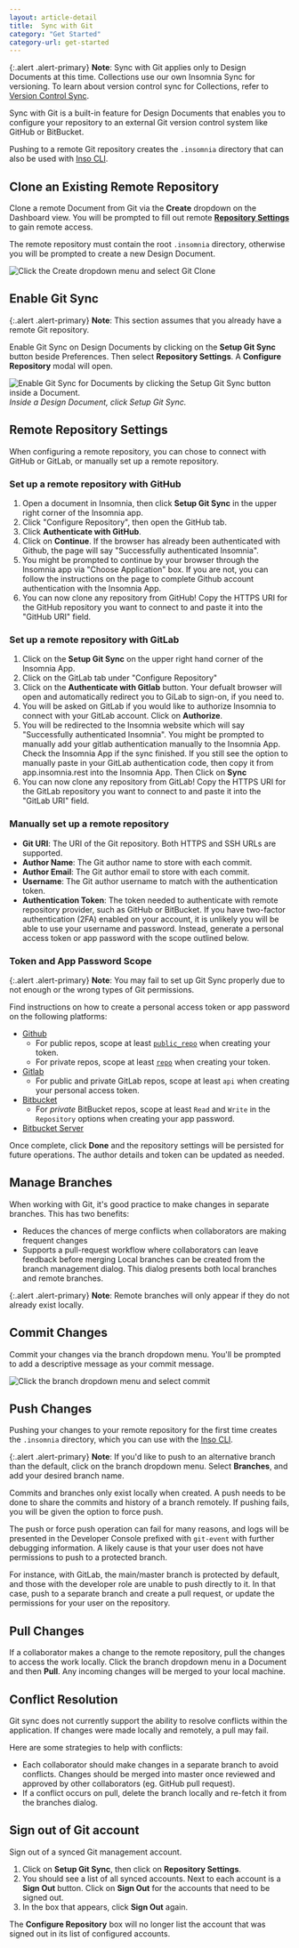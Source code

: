 ```yaml
---
layout: article-detail
title:  Sync with Git
category: "Get Started"
category-url: get-started
---
```


{:.alert .alert-primary}
**Note**: Sync with Git applies only to Design Documents at this time. Collections use our own Insomnia Sync for versioning. To learn about version control sync for Collections, refer to [Version Control Sync](/insomnia/version-control-sync).

Sync with Git is a built-in feature for Design Documents that enables you to configure your repository to an external Git version control system like GitHub or BitBucket.

Pushing to a remote Git repository creates the `.insomnia` directory that can also be used with [Inso CLI](/inso-cli/introduction#data-search-flow).

## Clone an Existing Remote Repository

Clone a remote Document from Git via the **Create** dropdown on the Dashboard view. You will be prompted to fill out remote [**Repository Settings**](#remote-repository-settings) to gain remote access.

The remote repository must contain the root `.insomnia` directory, otherwise you will be prompted to create a new Design Document.

![Click the Create dropdown menu and select Git Clone](/assets/images/git-clone.png)

## Enable Git Sync

{:.alert .alert-primary}
**Note**: This section assumes that you already have a remote Git repository.

Enable Git Sync on Design Documents by clicking on the **Setup Git Sync** button beside Preferences. Then select **Repository Settings**. A **Configure Repository** modal will open.

![Enable Git Sync for Documents by clicking the Setup Git Sync button inside a Document.](/assets/images/document-git-sync.png)
_Inside a Design Document, click Setup Git Sync._

## Remote Repository Settings

When configuring a remote repository, you can chose to connect with GitHub or GitLab, or manually set up a remote repository.

### Set up a remote repository with GitHub

1. Open a document in Insomnia, then click **Setup Git Sync** in the upper right corner of the Insomnia app.
2. Click "Configure Repository", then open the GitHub tab.
3. Click **Authenticate with GitHub**.
4. Click on **Continue**. If the browser has already been authenticated with Github, the page will say "Successfully authenticated Insomnia".
5.  You might be prompted to continue by your browser through the Insomnia app via  "Choose Application" box.  If you are not, you can follow the instructions on the page to complete Github account authentication with the Insomnia App.
6. You can now clone any repository from GitHub! Copy the HTTPS URI for the GitHub repository you want to connect to and paste it into the "GitHub URI" field.

### Set up a remote repository with GitLab

1. Click on the **Setup Git Sync** on the upper right hand corner of the Insomnia App.
2. Click on the GitLab tab under "Configure Repository"
3. Click on the **Authenticate with Gitlab** button. Your defualt browser will open and automatically redirect you to GiLab to sign-on, if you need to.
4. You will be asked on GitLab if you would like to authorize Insomnia to connect with your GitLab account.  Click on **Authorize**.
5.  You will be redirected to the Insomnia website which will say "Successfully authenticated Insomnia". You might be prompted to manually add your gitlab authentication manually to the Insomnia App.  Check the Insomnia App if the sync finished.  If you still see the option to manually paste in your GitLab authentication code, then copy it from app.insomnia.rest into the Insomnia App. Then Click on **Sync**
6. You can now clone any repository from GitLab! Copy the HTTPS URI for the GitLab repository you want to connect to and paste it into the "GitLab URI" field.

### Manually set up a remote repository

* **Git URI**: The URI of the Git repository. Both HTTPS and SSH URLs are supported.
* **Author Name**: The Git author name to store with each commit.
* **Author Email**: The Git author email to store with each commit.
* **Username**: The Git author username to match with the authentication token.
* **Authentication Token**: The token needed to authenticate with remote repository provider, such as GitHub or BitBucket. If you have two-factor authentication (2FA) enabled on your account, it is unlikely you will be able to use your username and password. Instead, generate a personal access token or app password with the scope outlined below.

### Token and App Password Scope

{:.alert .alert-primary}
**Note**: You may fail to set up Git Sync properly due to not enough or the wrong types of Git permissions.

Find instructions on how to create a personal access token or app password on the following platforms:

* [Github](https://docs.github.com/en/github/authenticating-to-github/keeping-your-account-and-data-secure/creating-a-personal-access-token)
  * For public repos, scope at least [`public_repo`](https://github.com/settings/tokens/new?description=insomnia-git-sync&scopes=public_repo) when creating your token.
  * For private repos, scope at least [`repo`](https://github.com/settings/tokens/new?description=insomnia-git-sync&scopes=repo) when creating your token.
* [Gitlab](https://docs.gitlab.com/ee/user/profile/personal_access_tokens.html)
  * For public and private GitLab repos, scope at least `api` when creating your personal access token.
* [Bitbucket](https://support.atlassian.com/bitbucket-cloud/docs/app-passwords/)
  * For _private_ BitBucket repos, scope at least `Read` and `Write` in the `Repository` options when creating your app password.
* [Bitbucket Server](https://confluence.atlassian.com/bitbucketserver/personal-access-tokens-939515499.html)

Once complete, click **Done** and the repository settings will be persisted for future operations. The author details and token can be updated as needed.

## Manage Branches

When working with Git, it's good practice to make changes in separate branches. This has two benefits:

* Reduces the chances of merge conflicts when collaborators are making frequent changes
* Supports a pull-request workflow where collaborators can leave feedback before merging
Local branches can be created from the branch management dialog. This dialog presents both local branches and remote branches.

{:.alert .alert-primary}
**Note**: Remote branches will only appear if they do not already exist locally.

## Commit Changes

Commit your changes via the branch dropdown menu. You'll be prompted to add a descriptive message as your commit message.

![Click the branch dropdown menu and select commit](/assets/images/commit-git-sync.png)

## Push Changes

Pushing your changes to your remote repository for the first time creates the `.insomnia` directory, which you can use with the [Inso CLI](/inso-cli/introduction#data-search-flow).

{:.alert .alert-primary}
**Note**: If you'd like to push to an alternative branch than the default, click on the branch dropdown menu. Select **Branches**, and add your desired branch name.

Commits and branches only exist locally when created. A push needs to be done to share the commits and history of a branch remotely. If pushing fails, you will be given the option to force push.

The push or force push operation can fail for many reasons, and logs will be presented in the Developer Console prefixed with `git-event` with further debugging information. A likely cause is that your user does not have permissions to push to a protected branch.

For instance, with GitLab, the main/master branch is protected by default, and those with the developer role are unable to push directly to it. In that case, push to a separate branch and create a pull request, or update the permissions for your user on the repository.

## Pull Changes

If a collaborator makes a change to the remote repository, pull the changes to access the work locally. Click the branch dropdown menu in a Document and then **Pull**. Any incoming changes will be merged to your local machine.

## Conflict Resolution

Git sync does not currently support the ability to resolve conflicts within the application. If changes were made locally and remotely, a pull may fail.

Here are some strategies to help with conflicts:

* Each collaborator should make changes in a separate branch to avoid conflicts. Changes should be merged into master once reviewed and approved by other collaborators (eg. GitHub pull request).
* If a conflict occurs on pull, delete the branch locally and re-fetch it from the branches dialog.

## Sign out of Git account
Sign out of a synced Git management account.

1. Click on **Setup Git Sync**, then click on **Repository Settings**.
2. You should see a list of all synced accounts. Next to each account is a **Sign Out** button. Click on **Sign Out** for the accounts that need to be signed out.
3. In the box that appears, click **Sign Out** again.

The **Configure Repository** box will no longer list the account that was signed out in its list of configured accounts.


